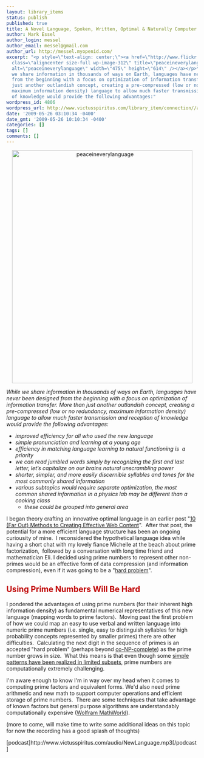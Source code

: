 ```yaml
---
layout: library_items
status: publish
published: true
title: A Novel Language, Spoken, Written, Optimal & Naturally Computer Friendly
author: Mark Essel
author_login: messel
author_email: messel@gmail.com
author_url: http://messel.myopenid.com/
excerpt: "<p style=\"text-align: center;\"><a href=\"http://www.flickr.com/photos/brainspiration/\"><img
  class=\"aligncenter size-full wp-image-312\" title=\"peaceineverylanguage\" src=\"http://www.victusspiritus.com/wp-content/uploads/2009/05/peaceineverylanguage.jpg\"
  alt=\"peaceineverylanguage\" width=\"475\" height=\"614\" /></a></p>\r\n\r\n<em>While
  we share information in thousands of ways on Earth, languages have never been designed
  from the beginning with a focus on optimization of information transfer. More than
  just another outlandish concept, creating a pre-compressed (low or no redundancy,
  maximum information density) language to allow much faster transmission and reception
  of knowledge would provide the following advantages:"
wordpress_id: 4806
wordpress_url: http://www.victusspiritus.com/library_item/connection//a-novel-language-spoken-written-optimal-naturally-computer-friendly/
date: '2009-05-26 03:10:34 -0400'
date_gmt: '2009-05-26 10:10:34 -0400'
categories: []
tags: []
comments: []
---
```

<p style="text-align: center;"><a href="http://www.flickr.com/photos/brainspiration/"><img class="aligncenter size-full wp-image-312" title="peaceineverylanguage" src="http://www.victusspiritus.com/wp-content/uploads/2009/05/peaceineverylanguage.jpg" alt="peaceineverylanguage" width="475" height="614" /></a></p>
<p><em>While we share information in thousands of ways on Earth, languages have never been designed from the beginning with a focus on optimization of information transfer. More than just another outlandish concept, creating a pre-compressed (low or no redundancy, maximum information density) language to allow much faster transmission and reception of knowledge would provide the following advantages:<a id="more"></a><a id="more-4806"></a></em></p>
<ul>
<li><em>improved efficiency for all who used the new language</em></li>
<li><em>simple pronunciation and learning at a young age</em></li>
<li><em>efficiency in matching language learning to natural functioning is  a priority</em></li>
<li><em>we can read jumbled words simply by recognizing the first and last letter, let’s capitalize on our brains natural unscrambling power</em></li>
<li><em>shorter, simpler, and more easily discernible syllables and tones for the most commonly shared information</em></li>
<li><em>various subtopics would require separate optimization, the most common shared information in a physics lab may be different than a cooking class </em>
<ul>
<li><em>these could be grouped into general area</em></li>
</ul>
</li>
</ul>
<p>I began theory crafting an innovative optimal language in an earlier post "<a href="http://www.victusspiritus.com/2009/03/26/10-far-out-methods-to-creating-effective-web-content/">10 (Far Out) Methods to Creating Effective Web Content</a>".  After that post, the potential for a more efficient language structure has been an ongoing curiousity of mine.  I reconsidered the hypothetical language idea while having a short chat with my lovely fiance Michelle at the beach about prime factorization,  followed by a conversation with long time friend and mathematician Eli. I decided using prime numbers to represent other non-primes would be an effective form of data compression (and information compression), even if it was going to be a "<a href="http://en.wikipedia.org/wiki/Integer_factorization">hard problem</a>".</p>
<h2><span style="color: #c00000;">Using Prime Numbers Will Be Hard</span></h2>
<p>I pondered the advantages of using prime numbers (for their inherent high information density) as fundamental numerical representatives of this new language (mapping words to prime factors).  Moving past the first problem of how we could map an easy to use verbal and written language into numeric prime numbers (i.e. single, easy to distinguish syllables for high probability concepts represented by smaller primes) there are other difficulties.  Calculating the next digit in the sequence of primes is an accepted "hard problem" (perhaps beyond <a href="http://en.wikipedia.org/wiki/Co-NP-complete">co-NP-complete</a>) as the prime number grows in size.  What this means is that even though some <a href="http://www.physorg.com/news160994102.html">simple patterns have been realized in limited subsets</a>, prime numbers are computationally extremely challenging.</p>
<p>I'm aware enough to know I'm in way over my head when it comes to computing prime factors and equivalent forms. We'd also need prime arithmetic and new math to support computer operations and efficient storage of prime numbers.  There are some techniques that take advantage of known factors but general purpose algorithms are understandably computationally expensive (<a href="http://mathworld.wolfram.com/PrimeFactorizationAlgorithms.html">Wolfram MathWorld</a>).</p>
<p>(more to come, will make time to write some additional ideas on this topic for now the recording has a good splash of thoughts)</p>
<p>[podcast]http://www.victusspiritus.com/audio/NewLanguage.mp3[/podcast]</p>
